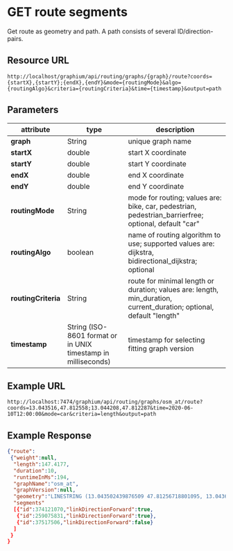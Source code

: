 # GET route segments

Get route as geometry and path. A path consists of several ID/direction-pairs.

## Resource URL

`http://localhost/graphium/api/routing/graphs/{graph}/route?coords={startX},{startY};{endX},{endY}&mode={routingMode}&algo={routingAlgo}&criteria={routingCriteria}&time={timestamp}&output=path`

## Parameters

| attribute           | type                                                         | description                                                  |
| ------------------- | ------------------------------------------------------------ | ------------------------------------------------------------ |
| **graph**           | String                                                       | unique graph name                                            |
| **startX**          | double                                                       | start X coordinate                                           |
| **startY**          | double                                                       | start Y coordinate                                           |
| **endX**            | double                                                       | end X coordinate                                             |
| **endY**            | double                                                       | end Y coordinate                                             |
| **routingMode**     | String                                                       | mode for routing; values are: bike, car, pedestrian, pedestrian_barrierfree; optional, default "car" |
| **routingAlgo**     | boolean                                                      | name of routing algorithm to use; supported values are: dijkstra, bidirectional_dijkstra; optional |
| **routingCriteria** | String                                                       | route for minimal length or duration; values are: length, min_duration, current_duration; optional, default "length" |
| **timestamp**       | String (ISO-8601 format or in UNIX timestamp in milliseconds) | timestamp for selecting fitting graph version                |

## Example URL

`http://localhost:7474/graphium/api/routing/graphs/osm_at/route?coords=13.043516,47.812558;13.044208,47.812287&time=2020-06-10T12:00:00&mode=car&criteria=length&output=path`

## Example Response
```json
{"route":  
 {"weight":null,
  "length":147.4177,
  "duration":10,
  "runtimeInMs":194,
  "graphName":"osm_at",
  "graphVersion":null,
  "geometry":"LINESTRING (13.043502439876509 47.81256718801095, 13.0436858 47.812837800000004, 13.0437224 47.812893, 13.0437382 47.812848800000005, 13.043785900000001 47.8128207, 13.0439938 47.812758, 13.0443133 47.8126617, 13.0443653 47.8126314, 13.0443835 47.8126022, 13.044388600000001 47.812555700000004, 13.0442896 47.8123877, 13.044220748718725 47.812278930070875)",
  "segments"
  [{"id":374121070,"linkDirectionForward":true,
   {"id":259075831,"linkDirectionForward":true},
   {"id":37517506,"linkDirectionForward":false}
  ]
 }
}
```

